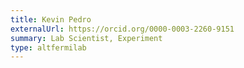 ```yaml
---
title: Kevin Pedro
externalUrl: https://orcid.org/0000-0003-2260-9151
summary: Lab Scientist, Experiment
type: altfermilab
---
```

